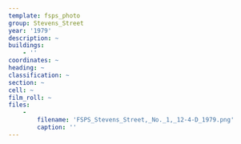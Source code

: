 ```yaml
---
template: fsps_photo
group: Stevens_Street
year: '1979'
description: ~
buildings:
    - ''
coordinates: ~
heading: ~
classification: ~
section: ~
cell: ~
film_roll: ~
files:
    -
        filename: 'FSPS_Stevens_Street,_No._1,_12-4-D_1979.png'
        caption: ''
---
```

